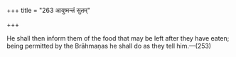 +++
title = "263 आयुष्मन्तं सुतम्"

+++

He shall then inform them of the food that may be left after they have eaten; being permitted by the Brāhmaṇas he shall do as they tell him.—(253)